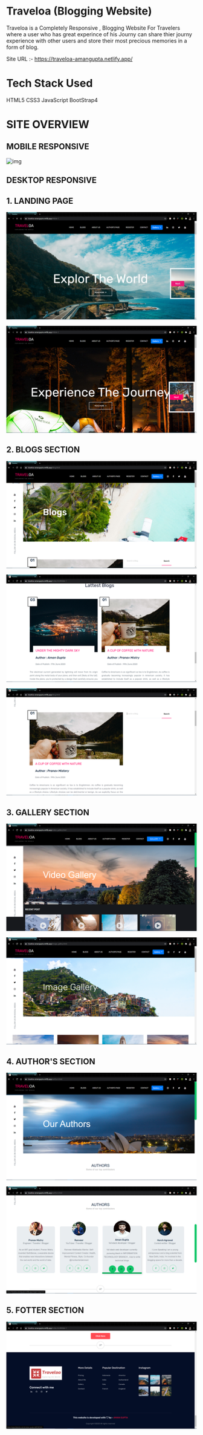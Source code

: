 # Traveloa (Blogging Website)
Traveloa is a Completely Responsive , Blogging Website For Travelers 
where a user who has great experince of his Journy 
can share thier journy experience with other users and 
store their most precious memories in a form of blog.


Site URL :- https://traveloa-amangupta.netlify.app/

# Tech Stack Used
HTML5
CSS3
JavaScript
BootStrap4


# SITE OVERVIEW

## MOBILE RESPONSIVE

![img](/site_overview/mobile.gif)
## DESKTOP RESPONSIVE

## 1. LANDING PAGE

![img1](/site_overview/1.png)

![img1](/site_overview/2.png)

## 2. BLOGS SECTION


![img1](/site_overview/3.png)

![img1](/site_overview/10.png)

![img1](/site_overview/4.png)


## 3. GALLERY SECTION

![img1](/site_overview/7.png)

![img1](/site_overview/8.png)

## 4. AUTHOR'S SECTION

![img1](/site_overview/5.png)


![img1](/site_overview/6.png)

## 5. FOTTER SECTION
![img1](/site_overview/11.png)



